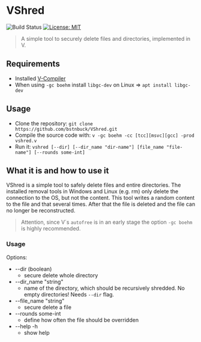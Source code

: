 # VShred

![Build Status](https://github.com/bstnbuck/VShred/workflows/VShred/badge.svg)
[![License: MIT](https://img.shields.io/badge/License-MIT-blue.svg)](https://github.com/bstnbuck/VShred/blob/main/LICENSE)

> A simple tool to securely delete files and directories, implemented in V.

## Requirements
- Installed [V-Compiler](https://github.com/vlang/v)
- When using `-gc boehm` install `libgc-dev` on Linux => `apt install libgc-dev`

## Usage
* Clone the repository: ```git clone https://github.com/bstnbuck/VShred.git``` 
* Compile the source code with: ```v -gc boehm -cc [tcc][msvc][gcc] -prod vshred.v ``` 
* Run it: ```vshred [--dir] [--dir_name "dir-name"] [file_name "file-name"] [--rounds some-int] ```

## What it is and how to use it
VShred is a simple tool to safely delete files and entire directories. 
The installed removal tools in Windows and Linux (e.g. rm) only delete the connection to the OS, but not the content. 
This tool writes a random content to the file and that several times. After that the file is deleted and the file can no longer be reconstructed. 

> Attention, since V´s `autofree` is in an early stage the option `-gc boehm` is highly recommended.

### Usage
Options:
* --dir (boolean)                     
    * secure delete whole directory
*  --dir_name "string"       
    * name of the directory, which should be recursively shredded. No empty directories! Needs `--dir` flag.
*  --file_name "string"      
    * secure delete a file
*  --rounds some-int            
    * define how often the file should be overridden
*  --help -h
    * show help
